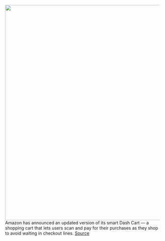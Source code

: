 <img src='https://cdn.vox-cdn.com/thumbor/tlXg8Rb-0MLVGpTTokyfbRCK-cA=/0x0:1320x743/1200x800/filters:focal(555x267:765x477)/cdn.vox-cdn.com/uploads/chorus_image/image/71098026/dashcart.0.jpg' width='700px' /><br/>
Amazon has announced an updated version of its smart Dash Cart — a shopping cart that lets users scan and pay for their purchases as they shop to avoid waiting in checkout lines.
<a href='https://www.theverge.com/2022/7/12/23198177/amazon-smart-shopping-dash-cart-ai-powered-sensors-fresh-whole-markets-stores'> Source <a/>